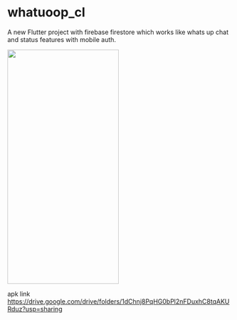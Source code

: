 # whatuoop_cl

A new Flutter project with firebase firestore which works like whats up chat and status features with mobile auth.


<img src="https://user-images.githubusercontent.com/90405133/222545887-819ffa86-df87-4fdd-854b-f182d63d0310.png" width="250" height="527" style="padding: 10px,40px,10px,10px" >  
 
apk link
https://drive.google.com/drive/folders/1dChnj8PqHG0bPl2nFDuxhC8tqAKURduz?usp=sharing
